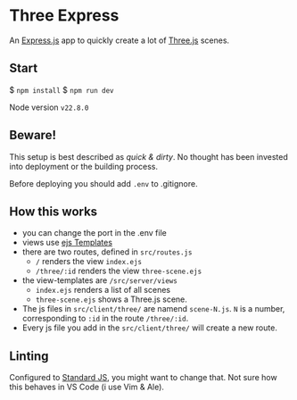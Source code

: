 # Three Express

An [Express.js](https://expressjs.com/) app to quickly create a lot of [Three.js](https://threejs.org/) scenes.

## Start

$ `npm install`
$ `npm run dev`

Node version `v22.8.0`

## Beware!

This setup is best described as *quick & dirty*. No thought has been invested into deployment or the building process.

Before deploying you should add `.env` to .gitignore.

## How this works

- you can change the port in the .env file
- views use [ejs Templates](https://ejs.co/#docs)
- there are two routes, defined in `src/routes.js`
	- `/` renders the view `index.ejs`
	- `/three/:id` renders the view `three-scene.ejs`
- the view-templates are `/src/server/views`
	- `index.ejs` renders a list of all scenes
	- `three-scene.ejs` shows a Three.js scene.
- The js files in `src/client/three/` are namend `scene-N.js`. `N` is a number, corresponding to `:id` in the route `/three/:id`.
- Every js file you add in the `src/client/three/` will create a new route.

## Linting

Configured to [Standard JS](https://github.com/standard/standard), you might want to change that. Not sure how this behaves in VS Code (i use Vim & Ale).


